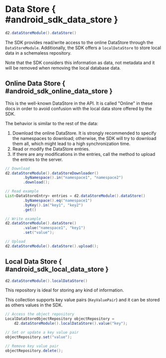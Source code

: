 # Data Store { #android_sdk_data_store }

```java
d2.dataStoreModule().dataStore()
```

The SDK provides read/write access to the online DataStore through the `DataStoreModule`. Additionally, the SDK offers a `localDataStore` to store local data in a schemaless repository.

Note that the SDK considers this information as data, not metadata and it will be removed when removing the local database data.

## Online Data Store { #android_sdk_online_data_store }

This is the well-known DataStore in the API. It is called "Online" in these docs in order to avoid confusion with the local data store offered by the SDK.

The behavior is similar to the rest of the data:

1. Download the online DataStore. It is strongly recommended to specify the namespaces to download; otherwise, the SDK will try to download them all, which might lead to a high synchronization time.
2. Read or modify the DataStore entries.
3. If there are any modifications in the entries, call the method to upload the entries to the server.

```java
// Download
d2.dataStoreModule().dataStoreDownloader()
        .byNamespace().in("namespace1", "namespace2")
        .download();

// Read example
List<DataStoreEntry> entries = d2.dataStoreModule().dataStore()
        .byNamespace().eq("namespace1")
        .byKey().in("key1", "key2")
        .get()

// Write example
d2.dataStoreModule().dataStore()
        .value("namespace1", "key1")
        .set("value");

// Upload
d2.dataStoreModule().dataStore().upload();
```

## Local Data Store { #android_sdk_local_data_store }

```java
d2.dataStoreModule().localDataStore()
```

This repository is ideal for storing any kind of information.

This collection supports key value pairs (`KeyValuePair`) and it can be stored as others values in the SDK.

```java
// Access the object repository
LocalDataStoreObjectRepository objectRepository = 
    d2.dataStoreModule().localDataStore().value("key");

// Set or update a key value pair
objectRepository.set("value");

// Remove key value pair
objectRepository.delete();
```
